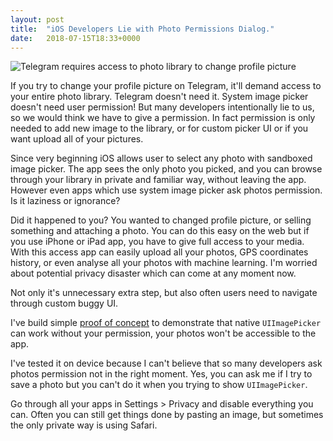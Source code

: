 ```yaml
---
layout: post
title:  "iOS Developers Lie with Photo Permissions Dialog."
date:   2018-07-15T18:33+0000
---
```


![Telegram requires access to photo library to change profile picture][1]

If you try to change your profile picture on Telegram, it'll demand access
to your entire photo library. Telegram doesn't need it. System image picker
doesn't need user permission! But many developers intentionally lie to us, 
so we would think we have to give a permission. 
In fact permission is only needed to add new image to the library, 
or for custom picker UI or if you want upload all of your pictures.

Since very beginning iOS allows user to select 
any photo with sandboxed image  picker. The app sees the only photo you picked, 
and you can browse through your library in private and familiar way, 
without leaving the app. However even apps which use system image picker
ask photos permission. Is it laziness or ignorance?

Did it happened to you? You wanted to changed profile picture, or selling something
and attaching a photo. You can do this easy on the web but if you
use iPhone or iPad app, you have to give full access to your media.
With this access app can easily upload all your photos, GPS coordinates history,
or even analyse all your photos with machine learning. I'm worried about 
potential privacy disaster which can come at any moment now.

Not only it's unnecessary extra step, but also often users need to navigate 
through custom buggy UI. 

I've build simple [proof of concept][2] to demonstrate that native 
`UIImagePicker` can work without your permission, your photos won't be accessible
to the app.

I've tested it on device because I can't believe that so 
many developers ask photos permission not in the right moment. Yes, you can ask
me if I try to save a photo but you can't do it when you trying to show 
`UIImagePicker`.

Go through all your apps in Settings > Privacy and disable everything you can.
Often you can still get things done by pasting an image, 
but sometimes the only private way is using Safari.

[1]: {{site.url}}/images/access.jpg
[2]: https://github.com/borisyurkevich/PhotoPicker